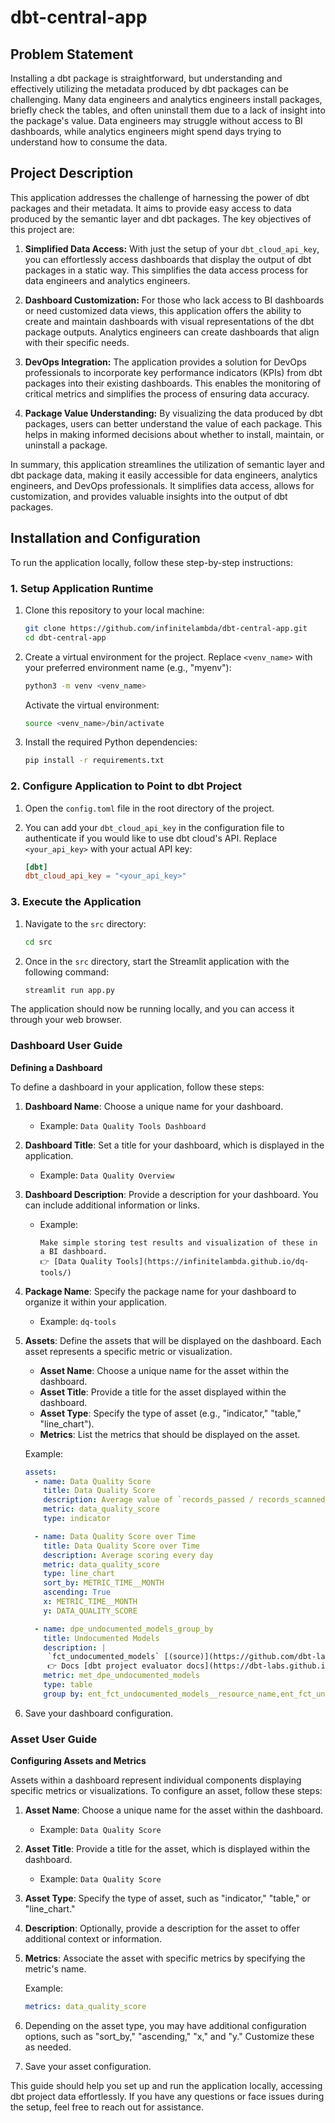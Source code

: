 # dbt-central-app

## Problem Statement

Installing a dbt package is straightforward, but understanding and effectively utilizing the metadata produced by dbt packages can be challenging. Many data engineers and analytics engineers install packages, briefly check the tables, and often uninstall them due to a lack of insight into the package's value. Data engineers may struggle without access to BI dashboards, while analytics engineers might spend days trying to understand how to consume the data.

## Project Description

This application addresses the challenge of harnessing the power of dbt packages and their metadata. It aims to provide easy access to data produced by the semantic layer and dbt packages. The key objectives of this project are:

1. **Simplified Data Access:** With just the setup of your `dbt_cloud_api_key`, you can effortlessly access dashboards that display the output of dbt packages in a static way. This simplifies the data access process for data engineers and analytics engineers.

2. **Dashboard Customization:** For those who lack access to BI dashboards or need customized data views, this application offers the ability to create and maintain dashboards with visual representations of the dbt package outputs. Analytics engineers can create dashboards that align with their specific needs.

3. **DevOps Integration:** The application provides a solution for DevOps professionals to incorporate key performance indicators (KPIs) from dbt packages into their existing dashboards. This enables the monitoring of critical metrics and simplifies the process of ensuring data accuracy.

4. **Package Value Understanding:** By visualizing the data produced by dbt packages, users can better understand the value of each package. This helps in making informed decisions about whether to install, maintain, or uninstall a package.

In summary, this application streamlines the utilization of semantic layer and dbt package data, making it easily accessible for data engineers, analytics engineers, and DevOps professionals. It simplifies data access, allows for customization, and provides valuable insights into the output of dbt packages.

## Installation and Configuration

To run the application locally, follow these step-by-step instructions:

### 1. Setup Application Runtime

1. Clone this repository to your local machine:

   ```bash
   git clone https://github.com/infinitelambda/dbt-central-app.git
   cd dbt-central-app
   ```

2. Create a virtual environment for the project. Replace `<venv_name>` with your preferred environment name (e.g., "myenv"):

   ```bash
   python3 -m venv <venv_name>
   ```

   Activate the virtual environment:

   ```bash
   source <venv_name>/bin/activate
   ```

3. Install the required Python dependencies:

   ```bash
   pip install -r requirements.txt
   ```

### 2. Configure Application to Point to dbt Project

1. Open the `config.toml` file in the root directory of the project.

2. You can add your `dbt_cloud_api_key` in the configuration file to authenticate if you would like to use dbt cloud's API. Replace `<your_api_key>` with your actual API key:

   ```toml
   [dbt]
   dbt_cloud_api_key = "<your_api_key>"
   ```

### 3. Execute the Application

1. Navigate to the `src` directory:

   ```bash
   cd src
   ```

2. Once in the `src` directory, start the Streamlit application with the following command:

   ```bash
   streamlit run app.py
   ```

The application should now be running locally, and you can access it through your web browser.

### Dashboard User Guide

**Defining a Dashboard**

To define a dashboard in your application, follow these steps:

1. **Dashboard Name**: Choose a unique name for your dashboard.
   - Example: `Data Quality Tools Dashboard`

2. **Dashboard Title**: Set a title for your dashboard, which is displayed in the application.
   - Example: `Data Quality Overview`

3. **Dashboard Description**: Provide a description for your dashboard. You can include additional information or links.
   - Example:
     ```
     Make simple storing test results and visualization of these in a BI dashboard.
     👉 [Data Quality Tools](https://infinitelambda.github.io/dq-tools/)
     ```

4. **Package Name**: Specify the package name for your dashboard to organize it within your application.
   - Example: `dq-tools`

5. **Assets**: Define the assets that will be displayed on the dashboard. Each asset represents a specific metric or visualization.

   - **Asset Name**: Choose a unique name for the asset within the dashboard.
   - **Asset Title**: Provide a title for the asset displayed within the dashboard.
   - **Asset Type**: Specify the type of asset (e.g., "indicator," "table," "line_chart").
   - **Metrics**: List the metrics that should be displayed on the asset.

   Example:
   ```yaml
   assets:
     - name: Data Quality Score
       title: Data Quality Score
       description: Average value of `records_passed / records_scanned`
       metric: data_quality_score
       type: indicator

     - name: Data Quality Score over Time
       title: Data Quality Score over Time
       description: Average scoring every day
       metric: data_quality_score
       type: line_chart
       sort_by: METRIC_TIME__MONTH
       ascending: True
       x: METRIC_TIME__MONTH
       y: DATA_QUALITY_SCORE
   
     - name: dpe_undocumented_models_group_by
       title: Undocumented Models
       description: |
        `fct_undocumented_models` [(source)](https://github.com/dbt-labs/dbt-project-evaluator/blob/main/models/marts/documentation/fct_undocumented_models.sql) lists every model with no description configured.
        👉 Docs [dbt project evaluator docs](https://dbt-labs.github.io/dbt-project-evaluator/0.8/rules/documentation/#undocumented-models)
       metric: met_dpe_undocumented_models
       type: table
       group by: ent_fct_undocumented_models__resource_name,ent_fct_undocumented_models__model_type
   ```

6. Save your dashboard configuration.

### Asset User Guide

**Configuring Assets and Metrics**

Assets within a dashboard represent individual components displaying specific metrics or visualizations. To configure an asset, follow these steps:

1. **Asset Name**: Choose a unique name for the asset within the dashboard.
   - Example: `Data Quality Score`

2. **Asset Title**: Provide a title for the asset, which is displayed within the dashboard.
   - Example: `Data Quality Score`

3. **Asset Type**: Specify the type of asset, such as "indicator," "table," or "line_chart."

4. **Description**: Optionally, provide a description for the asset to offer additional context or information.

5. **Metrics**: Associate the asset with specific metrics by specifying the metric's name.

   Example:
   ```yaml
   metrics: data_quality_score
   ```

6. Depending on the asset type, you may have additional configuration options, such as "sort_by," "ascending," "x," and "y." Customize these as needed.

7. Save your asset configuration.

This guide should help you set up and run the application locally, accessing dbt project data effortlessly. If you have any questions or face issues during the setup, feel free to reach out for assistance.
